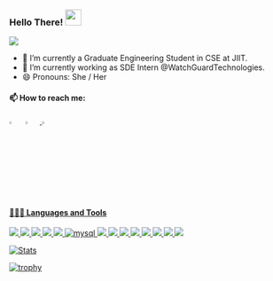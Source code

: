   ### Hello There!  <img src="https://github.com/sciencepal/sciencepal/blob/master/assets/Hi.gif" width="29px">
  ![](https://komarev.com/ghpvc/?username=vaishaliranjan&label=Profile%20Visits&color=blue&style=for-the-badge)
    
  - 🔭 I’m currently a Graduate Engineering Student in CSE at JIIT.
  - 🌱 I’m currently working as SDE Intern @WatchGuardTechnologies.
  - 😄 Pronouns: She / Her
  
  #### 📫 How to reach me:
  
[<img src="https://github.com/sciencepal/sciencepal/blob/master/assets/discord-round.svg" width="3.5%"/>](https://discord.gg/vaishaliranjan)  &nbsp;  [<img src="https://img.icons8.com/color/48/000000/linkedin.png" width="3.5%"/>](https://www.linkedin.com/in/vaishaliiranjan/)  &nbsp;<a href="mailto:vaishaliranjan2@gmail.com"> <img src="https://img.icons8.com/fluent/48/000000/gmail.png" width="3.5%"/>
  
  #### 👨🏻‍💻 Languages and Tools <br />
<img src="https://img.shields.io/badge/C%23-239120?style=for-the-badge&logo=csharp&logoColor=white" /> <img src="https://img.shields.io/badge/Angular-DD0031?style=for-the-badge&logo=angular&logoColor=white" /> <img src="https://img.shields.io/badge/.NET-512BD4?style=for-the-badge&logo=dotnet&logoColor=white" /> <img src="https://img.shields.io/badge/Python-FFD43B?style=for-the-badge&logo=python&logoColor=blue" /> <img src="https://img.shields.io/badge/Amazon AWS-FF9900?style=for-the-badge&logo=amazonaws&logoColor=white" /> <img alt="mysql" src="https://img.shields.io/badge/MySQL-005C84?style=for-the-badge&logo=mysql&logoColor=white"> <img src="https://img.shields.io/badge/Amazon%20DynamoDB-4053D6?style=for-the-badge&logo=Amazon%20DynamoDB&logoColor=white" /> <img src="https://img.shields.io/badge/Jasmine-8A4182?style=for-the-badge&logo=Jasmine&logoColor=white" /> <img src="https://img.shields.io/badge/Postman-FF6C37?style=for-the-badge&logo=Postman&logoColor=white"/> <img src="https://img.shields.io/badge/JavaScript-323330?style=for-the-badge&logo=javascript&logoColor=F7DF1E" /> <img src="https://img.shields.io/badge/Jenkins-49728B?style=for-the-badge&logo=jenkins&logoColor=white" /> <img src="https://img.shields.io/badge/PyCharm-000000.svg?&style=for-the-badge&logo=PyCharm&logoColor=white" /> <img src="https://img.shields.io/badge/VSCode-0078D4?style=for-the-badge&logo=visual%20studio%20code&logoColor=white" /> <img src="https://img.shields.io/badge/Visual_Studio-5C2D91?style=for-the-badge&logo=visual%20studio&logoColor=white" />
  
  
  [![Stats](https://github-readme-stats.vercel.app/api?username=vaishaliranjan&show_icons=true&theme=radical)](https://github-readme-stats.vercel.app/api?username=vaishaliranjan&show_icons=true&theme=radical)&nbsp; &nbsp; &nbsp; &nbsp; &nbsp; &nbsp; &nbsp; &nbsp; &nbsp; &nbsp; 
  
  [![trophy](https://github-profile-trophy.vercel.app/?username=vaishaliranjan&theme=juicyfresh&no-frame=true&row=1&&margin-w=20&no-bg=true)](https://github-profile-trophy.vercel.app/?username=vaishaliranjan&theme=juicyfresh&no-frame=true&row=1&&margin-w=20&no-bg=true)
